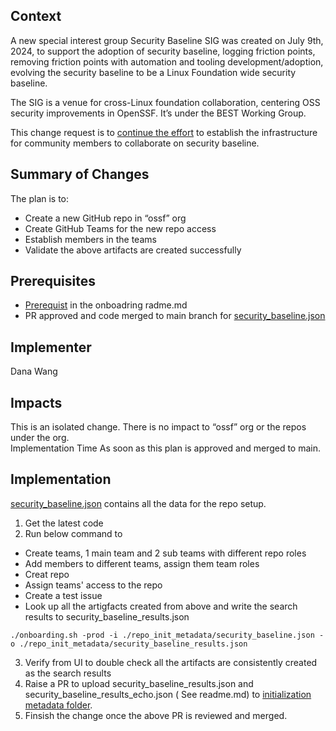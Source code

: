 ## Context
A new special interest group Security Baseline SIG was created on July 9th, 2024, to support the adoption of security baseline, logging friction points, removing friction points with automation and tooling development/adoption, evolving the security baseline to be a Linux Foundation wide security baseline. 

The SIG is a venue for cross-Linux foundation collaboration, centering OSS security improvements in OpenSSF. It’s under the BEST Working Group. 

This change request is to [continue the effort](https://github.com/ossf/wg-best-practices-os-developers/issues/562) to establish the infrastructure for community members to collaborate on security baseline.  

## Summary of Changes
The plan is to: 
* Create a new GitHub repo in “ossf” org
* Create GitHub Teams for the new repo access
* Establish members in the teams 
* Validate the above artifacts are created successfully

## Prerequisites
* [Prerequist](Prerequisites) in the onboadring radme.md
* PR approved and code merged to main branch for [security_baseline.json](https://github.com/ossf/staff/blob/main/operations/github/onboarding/repo_init_metadata/security_baseline.json)

## Implementer
Dana Wang

## Impacts
This is an isolated change. There is no impact to “ossf” org or the repos under the org.  
Implementation Time
As soon as this plan is approved and merged to main.

## Implementation
[security_baseline.json](https://github.com/ossf/staff/blob/main/operations/github/onboarding/repo_init_metadata/security_baseline.json) contains all the data for the repo setup. 
1. Get the latest code
2. Run below command to
* Create teams, 1 main team  and 2 sub teams with different repo roles
* Add members to different teams, assign them team roles
* Creat repo
* Assign teams' access to the repo
* Create a test issue
* Look up all the artigfacts created from above and write the search results to security_baseline_results.json
```
./onboarding.sh -prod -i ./repo_init_metadata/security_baseline.json -o ./repo_init_metadata/security_baseline_results.json

```
3. Verify from UI to double check all the artifacts are consistently created as the search results
4. Raise a PR to upload security_baseline_results.json and security_baseline_results_echo.json ( See readme.md) to [initialization metadata folder](https://github.com/ossf/staff/tree/main/operations/github/onboarding/repo_init_metadata).
5. Finsish the change once the above PR is reviewed and merged. 


